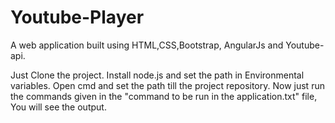 # Youtube-Player
A web application built using HTML,CSS,Bootstrap, AngularJs and Youtube-api.


Just Clone the project.
Install node.js and set the path in Environmental  variables.
Open cmd and set the path till the project repository.
Now just run the commands given in the "command to be run in the application.txt" file, You will see the output.
